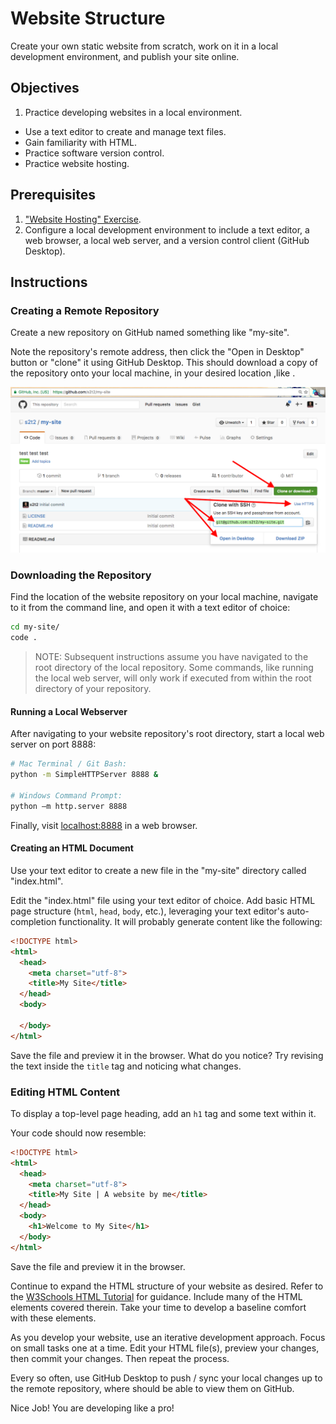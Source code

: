 # Website Structure

Create your own static website from scratch, work on it in a local development environment, and publish your site online.

## Objectives

  1. Practice developing websites in a local environment.
  * Use a text editor to create and manage text files.
  * Gain familiarity with HTML.
  * Practice software version control.
  * Practice website hosting.

## Prerequisites

  1. ["Website Hosting" Exercise](/exercises/open-source/exercise.md).
  2. Configure a local development environment to include a text editor, a web browser, a local web server, and a version control client (GitHub Desktop).

## Instructions

### Creating a Remote Repository

Create a new repository on GitHub named something like "my-site".

Note the repository's remote address, then click the "Open in Desktop" button or "clone" it using GitHub Desktop. This should download a copy of the repository onto your local machine, in your desired location ,like .

![a screenshot of the button on github that reveals a repository's remote address](remote-repo-address.png)

### Downloading the Repository

Find the location of the website repository on your local machine, navigate to it from the command line, and open it with a text editor of choice:

```` sh
cd my-site/
code .
````

> NOTE: Subsequent instructions assume you have navigated to the root directory of the local repository. Some commands, like running the local web server, will only work if executed from within the root directory of your repository.

#### Running a Local Webserver

After navigating to your website repository's root directory, start a local web server on port 8888:

```` sh
# Mac Terminal / Git Bash:
python -m SimpleHTTPServer 8888 &

# Windows Command Prompt:
python –m http.server 8888
````

Finally, visit [localhost:8888](localhost:8888) in a web browser.

#### Creating an HTML Document

Use your text editor to create a new file in the "my-site" directory called "index.html".

Edit the "index.html" file using your text editor of choice. Add basic HTML page structure (`html`, `head`, `body`, etc.), leveraging your text editor's auto-completion functionality. It will probably generate content like the following:

```` html
<!DOCTYPE html>
<html>
  <head>
    <meta charset="utf-8">
    <title>My Site</title>
  </head>
  <body>

  </body>
</html>
````

Save the file and preview it in the browser. What do you notice? Try revising the text inside the `title` tag and noticing what changes.

### Editing HTML Content

To display a top-level page heading, add an `h1` tag and some text within it.

Your code should now resemble:

```` html
<!DOCTYPE html>
<html>
  <head>
    <meta charset="utf-8">
    <title>My Site | A website by me</title>
  </head>
  <body>
    <h1>Welcome to My Site</h1>
  </body>
</html>
````

Save the file and preview it in the browser.

Continue to expand the HTML structure of your website as desired. Refer to the [W3Schools HTML Tutorial](http://www.w3schools.com/html/default.asp) for guidance. Include many of the HTML elements covered therein. Take your time to develop a baseline comfort with these elements.

As you develop your website, use an iterative development approach. Focus on small tasks one at a time. Edit your HTML file(s), preview your changes, then commit your changes. Then repeat the process.

Every so often, use GitHub Desktop to push / sync your local changes up to the remote repository, where should be able to view them on GitHub.

Nice Job! You are developing like a pro!
